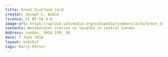```yaml
---
title: Great Scotland Yard
creator: Joseph C. Boone
licence: CC BY-SA 4.0
image-url: https://upload.wikimedia.org/wikipedia/commons/3/3a/Great_Scotland_Yard_SW1_-_geograph.org.uk_-_1623573.jpg
contents: Westminster station is located in central London
Address: London, SW1A 2JR, UK
date: 7 June 2018
layout: exhibit
tags: Harry-Potter
---
```

